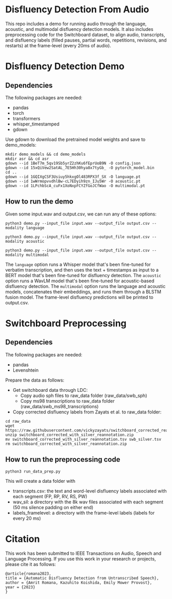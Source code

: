 # Disfluency Detection From Audio 

This repo includes a demo for running audio through the language, acoustic, and multimodal disfluency detection models. 
It also includes preprocessing code for the Switchboard dataset, to align audio, transcripts, and disfluency labels 
(filled pauses, partial words, repetitions, revisions, and restarts) at the frame-level (every 20ms of audio). 

# Disfluency Detection Demo

## Dependencies 

The following packages are needed: 
- pandas 
- torch 
- transformers 
- whisper_timestamped 
- gdown 

Use gdown to download the pretrained model weights and save to demo_models: 
```
mkdir demo_models && cd demo_models
mkdir asr && cd asr
gdown --id 1BeT7m_5qv19Sb5yrZ2zhKu6fEprUoB9N -O config.json
gdown --id 15xQiVew2SatAL_7E5Hh30hya8x7tyGb_ -O pytorch_model.bin
cd ..
gdown --id 1GQIXgCSF3Usiuy5hkxgOl483RPX3f_SX -O language.pt
gdown --id 1wWrmopvvdhlBw-cL7EDyih9zn_IJu5Wr -O acoustic.pt
gdown --id 1LPchbScA_cuFx1XoNxpFCYZfGoJCfWao -O multimodal.pt
```

## How to run the demo 

Given some input.wav and output.csv, we can run any of these options: 
```
python3 demo.py --input_file input.wav --output_file output.csv --modality language
```
```
python3 demo.py --input_file input.wav --output_file output.csv --modality acoustic
```
```
python3 demo.py --input_file input.wav --output_file output.csv --modality multimodal
```
The ``language`` option runs a Whisper model that's been fine-tuned for verbatim transcription, and then uses the text + timestamps as input to a BERT model that's been fine-tuned for disfluency detection.
The ``acoustic`` option runs a WavLM model that's been fine-tuned for acoustic-based disfluency detection. 
The ``multimodal`` option runs the language and acoustic models, concatenates their embeddings, and runs them through a BLSTM fusion model. 
The frame-level disfluency predictions will be printed to output.csv. 

# Switchboard Preprocessing 

## Dependencies 

The following packages are needed:
- pandas 
- Levenshtein

Prepare the data as follows: 
- Get switchboard data through LDC: 
  - Copy audio sph files to raw_data folder (raw_data/swb_sph)
  - Copy ms98 transcriptions to raw_data folder (raw_data/swb_ms98_transcriptions)
- Copy corrected disfluency labels from Zayats et al. to raw_data folder: 
```
cd raw_data
wget https://raw.githubusercontent.com/vickyzayats/switchboard_corrected_reannotated/master/switchboard_corrected_with_silver_reannotation.zip
unzip switchboard_corrected_with_silver_reannotation.zip
mv switchboard_corrected_with_silver_reannotation.tsv swb_silver.tsv
rm switchboard_corrected_with_silver_reannotation.zip
```

## How to run the preprocessing code
```
python3 run_data_prep.py 
```
This will create a data folder with 
- transcripts.csv: the text and word-level disfluency labels associated with each segment (FP, RP, RV, RS, PW)
- wav_sil: a directory with the 8k wav files associated with each segment (50 ms silence padding on either end)
- labels_framelevel: a directory with the frame-level labels (labels for every 20 ms) 

# Citation 
This work has been submitted to IEEE Transactions on Audio, Speech and Language Processing. If you use this work in your research or projects, please cite it as follows:
```
@article{romana2023,
title = {Automatic Disfluency Detection from Untranscribed Speech},
author = {Amrit Romana, Kazuhito Koishida, Emily Mower Provost},
year = {2023}
}
```
